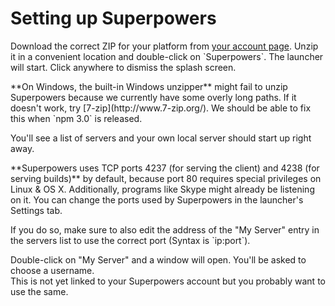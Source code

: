 # Setting up Superpowers

<div class="action">
<p>Download the correct ZIP for your platform from <a href="https://sparklinlabs.com/account" target="_blank">your account page</a>.  
Unzip it in a convenient location and double-click on `Superpowers`.  
The launcher will start. Click anywhere to dismiss the splash screen.
</div>

<div class="note">
  <p>**On Windows, the built-in Windows unzipper** might fail to unzip Superpowers because we currently have some overly long paths.  
  If it doesn't work, try [7-zip](http://www.7-zip.org/). We should be able to fix this when `npm 3.0` is released.
</div>

You'll see a list of servers and your own local server should start up right away.

<div class="note">
  <p>**Superpowers uses TCP ports 4237 (for serving the client) and 4238 (for serving builds)** by default, because port 80 requires special privileges on Linux &amp; OS X. Additionally, programs like Skype might already be listening on it. You can change the ports used by Superpowers in the launcher's Settings tab.

  <p>If you do so, make sure to also edit the address of the "My Server" entry in the servers list to use the correct port (Syntax is `ip:port`).
</div>

Double-click on "My Server" and a window will open. You'll be asked to choose a username.  
This is not yet linked to your Superpowers account but you probably want to use the same.
